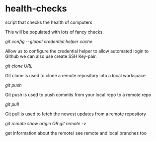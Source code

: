# health-checks
script that checks the health of computers

This will be populated with lots of fancy  checks.


*git config --global credential.helper cache*

Allow us to configure the credential helper to allow automated login to Github we can also use create SSH Key-pair.


*git clone URL*

Git clone is used to clone a remote repository into a local workspace

*git push*

Git push is used to push commits from your local repo to a remote repo

*git pull*

Git pull is used to fetch the newest updates from a remote repository 

*git remote show origin OR git remote -v*

get information about the remote/ see remote and local branches too

